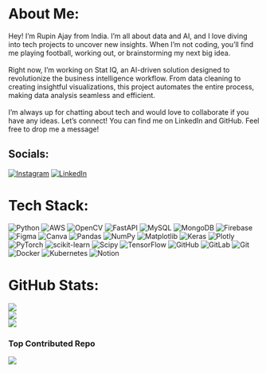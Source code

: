 # About Me:
Hey! I’m Rupin Ajay from India. I’m all about data and AI, and I love diving into tech projects to uncover new insights. When I’m not coding, you’ll find me playing football, working out, or brainstorming my next big idea.<br><br>Right now, I’m working on Stat IQ, an AI-driven solution designed to revolutionize the business intelligence workflow. From data cleaning to creating insightful visualizations, this project automates the entire process, making data analysis seamless and efficient. <br><br>I’m always up for chatting about tech and would love to collaborate if you have any ideas. Let’s connect! You can find me on LinkedIn and GitHub. Feel free to drop me a message!


## Socials:
[![Instagram](https://img.shields.io/badge/Instagram-%23E4405F.svg?logo=Instagram&logoColor=white)](https://instagram.com/rupin.ajay) [![LinkedIn](https://img.shields.io/badge/LinkedIn-%230077B5.svg?logo=linkedin&logoColor=white)](https://linkedin.com/in/rupinajay) 

# Tech Stack:
![Python](https://img.shields.io/badge/python-3670A0?style=flat&logo=python&logoColor=ffdd54) ![AWS](https://img.shields.io/badge/AWS-%23FF9900.svg?style=flat&logo=amazon-aws&logoColor=white) ![OpenCV](https://img.shields.io/badge/opencv-%23white.svg?style=flat&logo=opencv&logoColor=white) ![FastAPI](https://img.shields.io/badge/FastAPI-005571?style=flat&logo=fastapi) ![MySQL](https://img.shields.io/badge/mysql-4479A1.svg?style=flat&logo=mysql&logoColor=white) ![MongoDB](https://img.shields.io/badge/MongoDB-%234ea94b.svg?style=flat&logo=mongodb&logoColor=white) ![Firebase](https://img.shields.io/badge/firebase-a08021?style=flat&logo=firebase&logoColor=ffcd34) ![Figma](https://img.shields.io/badge/figma-%23F24E1E.svg?style=flat&logo=figma&logoColor=white) ![Canva](https://img.shields.io/badge/Canva-%2300C4CC.svg?style=flat&logo=Canva&logoColor=white) ![Pandas](https://img.shields.io/badge/pandas-%23150458.svg?style=flat&logo=pandas&logoColor=white) ![NumPy](https://img.shields.io/badge/numpy-%23013243.svg?style=flat&logo=numpy&logoColor=white) ![Matplotlib](https://img.shields.io/badge/Matplotlib-%23ffffff.svg?style=flat&logo=Matplotlib&logoColor=black) ![Keras](https://img.shields.io/badge/Keras-%23D00000.svg?style=flat&logo=Keras&logoColor=white) ![Plotly](https://img.shields.io/badge/Plotly-%233F4F75.svg?style=flat&logo=plotly&logoColor=white) ![PyTorch](https://img.shields.io/badge/PyTorch-%23EE4C2C.svg?style=flat&logo=PyTorch&logoColor=white) ![scikit-learn](https://img.shields.io/badge/scikit--learn-%23F7931E.svg?style=flat&logo=scikit-learn&logoColor=white) ![Scipy](https://img.shields.io/badge/SciPy-%230C55A5.svg?style=flat&logo=scipy&logoColor=%white) ![TensorFlow](https://img.shields.io/badge/TensorFlow-%23FF6F00.svg?style=flat&logo=TensorFlow&logoColor=white) ![GitHub](https://img.shields.io/badge/github-%23121011.svg?style=flat&logo=github&logoColor=white) ![GitLab](https://img.shields.io/badge/gitlab-%23181717.svg?style=flat&logo=gitlab&logoColor=white) ![Git](https://img.shields.io/badge/git-%23F05033.svg?style=flat&logo=git&logoColor=white) ![Docker](https://img.shields.io/badge/docker-%230db7ed.svg?style=flat&logo=docker&logoColor=white) ![Kubernetes](https://img.shields.io/badge/kubernetes-%23326ce5.svg?style=flat&logo=kubernetes&logoColor=white) ![Notion](https://img.shields.io/badge/Notion-%23000000.svg?style=flat&logo=notion&logoColor=white)
# GitHub Stats:
![](https://github-readme-stats.vercel.app/api?username=rupinajay&theme=merko&hide_border=false&include_all_commits=true&count_private=false)<br/>
![](https://github-readme-streak-stats.herokuapp.com/?user=rupinajay&theme=merko&hide_border=false)<br/>
![](https://github-readme-stats.vercel.app/api/top-langs/?username=rupinajay&theme=merko&hide_border=false&include_all_commits=true&count_private=false&layout=compact)

### Top Contributed Repo
![](https://github-contributor-stats.vercel.app/api?username=rupinajay&limit=5&theme=merko&combine_all_yearly_contributions=true)

<!-- Proudly created with GPRM ( https://gprm.itsvg.in ) -->
